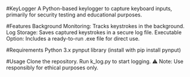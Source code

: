 #KeyLogger
A Python-based keylogger to capture keyboard inputs, primarily for security testing and educational purposes.

#Features
Background Monitoring: Tracks keystrokes in the background.
Log Storage: Saves captured keystrokes in a secure log file.
Executable Option: Includes a ready-to-run .exe file for direct use.

#Requirements
Python 3.x
pynput library (install with pip install pynput)

#Usage
Clone the repository.
Run k_log.py to start logging.
⚠ Note: Use responsibly for ethical purposes only.
